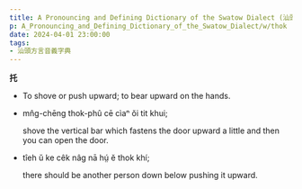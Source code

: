 ```yaml
---
title: A Pronouncing and Defining Dictionary of the Swatow Dialect (汕頭方言音義字典) / thok
p: A_Pronouncing_and_Defining_Dictionary_of_the_Swatow_Dialect/w/thok
date: 2024-04-01 23:00:00
tags: 
- 汕頭方言音義字典
---
```



**托**
- To shove or push upward; to bear upward on the hands.

- mn̂g-chēng thok-phû cē cìaⁿ ŏi tit khui;

  shove the vertical bar which fastens the door upward a little and then you can open the door.

- tîeh ŭ ke cêk nâg nā hṳ́ ĕ thok khí;

  there should be another person down below pushing it upward.
